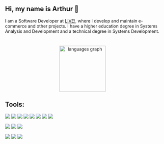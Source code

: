 <h2 align="left">Hi, my name is Arthur 🤙</h2>
<div>
  <p>I am a Software Developer at <a href="https://www.liveoficial.com.br/">LIVE!</a>, where I develop and maintain e-commerce and other projects. I have a higher education degree in Systems     Analysis and Development and a technical degree in Systems Development.</p>
</div>

#
<div align="center">
 <img src="https://github-readme-stats.vercel.app/api/top-langs?username=ArtSchmitz&locale=en&hide_title=false&layout=compact&card_width=320&langs_count=5&theme=dracula&hide_border=false&order=2" height="150" alt="languages graph" />
</div>
<h2>Tools:</h2>

![](https://img.shields.io/badge/Code-HTML5-informational?style=flat&logo=HTML5&color=E34F26)
![](https://img.shields.io/badge/Code-JavaScript-informational?style=flat&logo=JavaScript&color=F7DF1E)
![](https://img.shields.io/badge/Code-React-informational?style=flat&logo=react&color=61DAFB)
![](https://img.shields.io/badge/Code-Next-informational?style=flat&logo=nextdotjs&color=000)
![](https://img.shields.io/badge/Code-PHP-informational?style=flat&logo=php&color=777BB4)
![](https://img.shields.io/badge/Code-Laravel-informational?style=flat&logo=laravel&color=FF2D20)
![](https://img.shields.io/badge/Code-MySQL-informational?style=flat&logo=mysql&color=4479A1) 
![](https://img.shields.io/badge/Code-PostgreSQL-informational?style=flat&logo=PostgreSQL&color=0064a5) 

![](https://img.shields.io/badge/Style-CSS3-informational?style=flat&logo=CSS3&color=1572B6)
![](https://img.shields.io/badge/Style-Bootstrap-informational?style=flat&logo=Bootstrap&color=7952B3)
![](https://img.shields.io/badge/Style-styled--components-informational?style=flat&logo=styled-components&color=DB7093)

![](https://img.shields.io/badge/Tools-Git-informational?style=flat&logo=Git&color=F05032)
![](https://img.shields.io/badge/Tools-GitHub-informational?style=flat&logo=GitHub&color=181717)
![](https://img.shields.io/badge/Tools-Insomnia-informational?style=flat&logo=Insomnia&color=4000BF)
